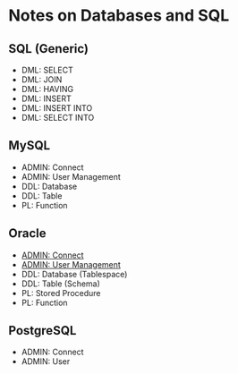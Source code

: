 # Notes on Databases and SQL

## SQL (Generic)
* DML: SELECT
* DML: JOIN
* DML: HAVING
* DML: INSERT
* DML: INSERT INTO
* DML: SELECT INTO

## MySQL
* ADMIN: Connect
* ADMIN: User Management
* DDL: Database
* DDL: Table
* PL: Function

## Oracle
* [ADMIN: Connect](Oracle/ADMINConnect.md)
* [ADMIN: User Management](Oracle/ADMINUserManagement.md)
* DDL: Database (Tablespace)
* DDL: Table (Schema)
* PL: Stored Procedure
* PL: Function

## PostgreSQL
* ADMIN: Connect
* ADMIN: User
